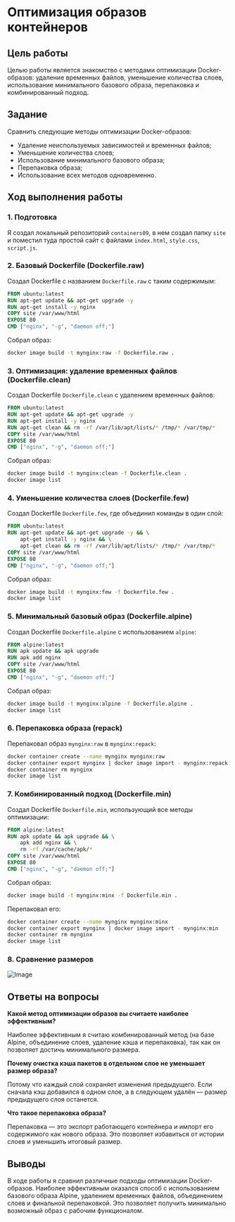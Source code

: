 # Оптимизация образов контейнеров

## Цель работы

Целью работы является знакомство с методами оптимизации Docker-образов: удаление временных файлов, уменьшение количества слоев, использование минимального базового образа, перепаковка и комбинированный подход.

## Задание

Сравнить следующие методы оптимизации Docker-образов:

* Удаление неиспользуемых зависимостей и временных файлов;
* Уменьшение количества слоев;
* Использование минимального базового образа;
* Перепаковка образа;
* Использование всех методов одновременно.

## Ход выполнения работы

### 1. Подготовка

Я создал локальный репозиторий `containers09`, в нем создал папку `site` и поместил туда простой сайт с файлами `index.html`, `style.css`, `script.js`.

### 2. Базовый Dockerfile (Dockerfile.raw)

Создал Dockerfile с названием `Dockerfile.raw` с таким содержимым:

```Dockerfile
FROM ubuntu:latest
RUN apt-get update && apt-get upgrade -y
RUN apt-get install -y nginx
COPY site /var/www/html
EXPOSE 80
CMD ["nginx", "-g", "daemon off;"]
```

Собрал образ:

```bash
docker image build -t mynginx:raw -f Dockerfile.raw .
```

### 3. Оптимизация: удаление временных файлов (Dockerfile.clean)

Создал Dockerfile `Dockerfile.clean` с удалением временных файлов:

```Dockerfile
FROM ubuntu:latest
RUN apt-get update && apt-get upgrade -y
RUN apt-get install -y nginx
RUN apt-get clean && rm -rf /var/lib/apt/lists/* /tmp/* /var/tmp/*
COPY site /var/www/html
EXPOSE 80
CMD ["nginx", "-g", "daemon off;"]
```

Собрал образ:

```bash
docker image build -t mynginx:clean -f Dockerfile.clean .
docker image list
```

### 4. Уменьшение количества слоев (Dockerfile.few)

Создал Dockerfile `Dockerfile.few`, где объединил команды в один слой:

```Dockerfile
FROM ubuntu:latest
RUN apt-get update && apt-get upgrade -y && \
    apt-get install -y nginx && \
    apt-get clean && rm -rf /var/lib/apt/lists/* /tmp/* /var/tmp/*
COPY site /var/www/html
EXPOSE 80
CMD ["nginx", "-g", "daemon off;"]
```

Собрал образ:

```bash
docker image build -t mynginx:few -f Dockerfile.few .
docker image list
```

### 5. Минимальный базовый образ (Dockerfile.alpine)

Создал Dockerfile `Dockerfile.alpine` с использованием `alpine`:

```Dockerfile
FROM alpine:latest
RUN apk update && apk upgrade
RUN apk add nginx
COPY site /var/www/html
EXPOSE 80
CMD ["nginx", "-g", "daemon off;"]
```

Собрал образ:

```bash
docker image build -t mynginx:alpine -f Dockerfile.alpine .
docker image list
```

### 6. Перепаковка образа (repack)

Перепаковал образ `mynginx:raw` в `mynginx:repack`:

```bash
docker container create --name mynginx mynginx:raw
docker container export mynginx | docker image import - mynginx:repack
docker container rm mynginx
docker image list
```

### 7. Комбинированный подход (Dockerfile.min)

Создал Dockerfile `Dockerfile.min`, использующий все методы оптимизации:

```Dockerfile
FROM alpine:latest
RUN apk update && apk upgrade && \
    apk add nginx && \
    rm -rf /var/cache/apk/*
COPY site /var/www/html
EXPOSE 80
CMD ["nginx", "-g", "daemon off;"]
```

Собрал образ:

```bash
docker image build -t mynginx:minx -f Dockerfile.min .
```

Перепаковал его:

```bash
docker container create --name mynginx mynginx:minx
docker container export mynginx | docker image import - mynginx:min
docker container rm mynginx
docker image list
```

### 8. Сравнение размеров

![Image](https://github.com/user-attachments/assets/6245db40-1e80-495a-a5aa-f5f747a9a2a3)

## Ответы на вопросы

**Какой метод оптимизации образов вы считаете наиболее эффективным?**

Наиболее эффективным я считаю комбинированный метод (на базе Alpine, объединение слоев, удаление кэша и перепаковка), так как он позволяет достичь минимального размера.

**Почему очистка кэша пакетов в отдельном слое не уменьшает размер образа?**

Потому что каждый слой сохраняет изменения предыдущего. Если сначала кэш добавился в одном слое, а в следующем удалён — размер предыдущего слоя останется.

**Что такое перепаковка образа?**

Перепаковка — это экспорт работающего контейнера и импорт его содержимого как нового образа. Это позволяет избавиться от истории слоев и уменьшить итоговый размер.

## Выводы

В ходе работы я сравнил различные подходы оптимизации Docker-образов. Наиболее эффективным оказался способ с использованием базового образа Alpine, удалением временных файлов, объединением слоев и финальной перепаковкой. Это позволяет получить минимально возможный образ с рабочим функционалом.


